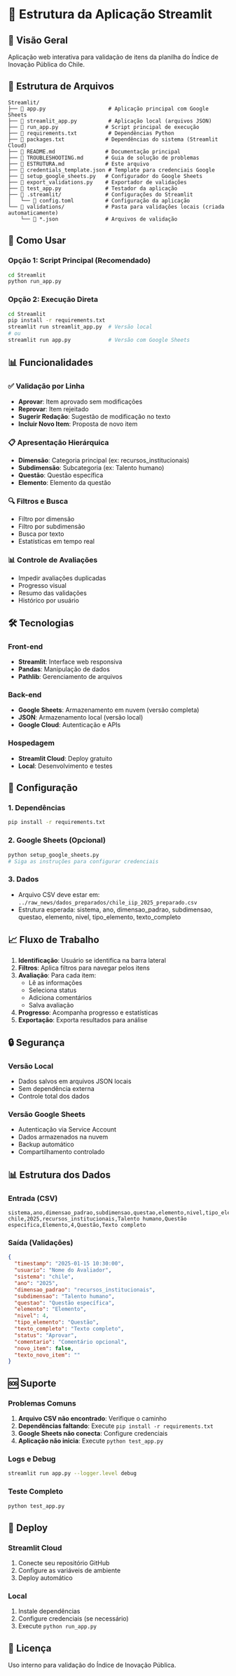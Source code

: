 # 📁 Estrutura da Aplicação Streamlit

## 🎯 Visão Geral
Aplicação web interativa para validação de itens da planilha do Índice de Inovação Pública do Chile.

## 📂 Estrutura de Arquivos

```
Streamlit/
├── 📄 app.py                    # Aplicação principal com Google Sheets
├── 📄 streamlit_app.py          # Aplicação local (arquivos JSON)
├── 📄 run_app.py               # Script principal de execução
├── 📄 requirements.txt          # Dependências Python
├── 📄 packages.txt             # Dependências do sistema (Streamlit Cloud)
├── 📄 README.md                # Documentação principal
├── 📄 TROUBLESHOOTING.md       # Guia de solução de problemas
├── 📄 ESTRUTURA.md             # Este arquivo
├── 📄 credentials_template.json # Template para credenciais Google
├── 📄 setup_google_sheets.py   # Configurador do Google Sheets
├── 📄 export_validations.py    # Exportador de validações
├── 📄 test_app.py              # Testador da aplicação
├── 📁 .streamlit/              # Configurações do Streamlit
│   └── 📄 config.toml          # Configuração da aplicação
└── 📁 validations/             # Pasta para validações locais (criada automaticamente)
    └── 📄 *.json               # Arquivos de validação
```

## 🚀 Como Usar

### Opção 1: Script Principal (Recomendado)
```bash
cd Streamlit
python run_app.py
```

### Opção 2: Execução Direta
```bash
cd Streamlit
pip install -r requirements.txt
streamlit run streamlit_app.py  # Versão local
# ou
streamlit run app.py            # Versão com Google Sheets
```

## 📊 Funcionalidades

### ✅ Validação por Linha
- **Aprovar**: Item aprovado sem modificações
- **Reprovar**: Item rejeitado
- **Sugerir Redação**: Sugestão de modificação no texto
- **Incluir Novo Item**: Proposta de novo item

### 📋 Apresentação Hierárquica
- **Dimensão**: Categoria principal (ex: recursos_institucionais)
- **Subdimensão**: Subcategoria (ex: Talento humano)
- **Questão**: Questão específica
- **Elemento**: Elemento da questão

### 🔍 Filtros e Busca
- Filtro por dimensão
- Filtro por subdimensão
- Busca por texto
- Estatísticas em tempo real

### 📊 Controle de Avaliações
- Impedir avaliações duplicadas
- Progresso visual
- Resumo das validações
- Histórico por usuário

## 🛠️ Tecnologias

### Front-end
- **Streamlit**: Interface web responsiva
- **Pandas**: Manipulação de dados
- **Pathlib**: Gerenciamento de arquivos

### Back-end
- **Google Sheets**: Armazenamento em nuvem (versão completa)
- **JSON**: Armazenamento local (versão local)
- **Google Cloud**: Autenticação e APIs

### Hospedagem
- **Streamlit Cloud**: Deploy gratuito
- **Local**: Desenvolvimento e testes

## 🔧 Configuração

### 1. Dependências
```bash
pip install -r requirements.txt
```

### 2. Google Sheets (Opcional)
```bash
python setup_google_sheets.py
# Siga as instruções para configurar credenciais
```

### 3. Dados
- Arquivo CSV deve estar em: `../raw_news/dados_preparados/chile_iip_2025_preparado.csv`
- Estrutura esperada: sistema, ano, dimensao_padrao, subdimensao, questao, elemento, nivel, tipo_elemento, texto_completo

## 📈 Fluxo de Trabalho

1. **Identificação**: Usuário se identifica na barra lateral
2. **Filtros**: Aplica filtros para navegar pelos itens
3. **Avaliação**: Para cada item:
   - Lê as informações
   - Seleciona status
   - Adiciona comentários
   - Salva avaliação
4. **Progresso**: Acompanha progresso e estatísticas
5. **Exportação**: Exporta resultados para análise

## 🔒 Segurança

### Versão Local
- Dados salvos em arquivos JSON locais
- Sem dependência externa
- Controle total dos dados

### Versão Google Sheets
- Autenticação via Service Account
- Dados armazenados na nuvem
- Backup automático
- Compartilhamento controlado

## 📊 Estrutura dos Dados

### Entrada (CSV)
```csv
sistema,ano,dimensao_padrao,subdimensao,questao,elemento,nivel,tipo_elemento,texto_completo
chile,2025,recursos_institucionais,Talento humano,Questão específica,Elemento,4,Questão,Texto completo
```

### Saída (Validações)
```json
{
  "timestamp": "2025-01-15 10:30:00",
  "usuario": "Nome do Avaliador",
  "sistema": "chile",
  "ano": "2025",
  "dimensao_padrao": "recursos_institucionais",
  "subdimensao": "Talento humano",
  "questao": "Questão específica",
  "elemento": "Elemento",
  "nivel": 4,
  "tipo_elemento": "Questão",
  "texto_completo": "Texto completo",
  "status": "Aprovar",
  "comentario": "Comentário opcional",
  "novo_item": false,
  "texto_novo_item": ""
}
```

## 🆘 Suporte

### Problemas Comuns
1. **Arquivo CSV não encontrado**: Verifique o caminho
2. **Dependências faltando**: Execute `pip install -r requirements.txt`
3. **Google Sheets não conecta**: Configure credenciais
4. **Aplicação não inicia**: Execute `python test_app.py`

### Logs e Debug
```bash
streamlit run app.py --logger.level debug
```

### Teste Completo
```bash
python test_app.py
```

## 🚀 Deploy

### Streamlit Cloud
1. Conecte seu repositório GitHub
2. Configure as variáveis de ambiente
3. Deploy automático

### Local
1. Instale dependências
2. Configure credenciais (se necessário)
3. Execute `python run_app.py`

## 📝 Licença
Uso interno para validação do Índice de Inovação Pública.




